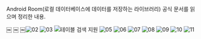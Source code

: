 Android Room(로컬 데이터베이스에 데이터를 저장하는 라이브러리) 공식 문서를 읽으며 정리한 내용.



￼
￼
￼![02](https://github.com/user-attachments/assets/f97fd439-a8a9-4efd-b505-fbee5d9a999b)
![03](https://github.com/user-attachments/assets/fa4c160b-8a58-496c-a049-1b60c2cce1b3)
![테이블 검색 지원](https://github.com/user-attachments/assets/aac5ecb2-12bd-4a4f-8f08-9154143b2654)
![05](https://github.com/user-attachments/assets/84b14b07-4931-4e9a-b12a-28e5a8570b17)
![06](https://github.com/user-attachments/assets/b9925e84-b16c-40be-bc86-75a1192cd401)
![07](https://github.com/user-attachments/assets/75e60ca2-363a-44a9-9dcd-f4bde2345d91)
![08](https://github.com/user-attachments/assets/69bebc53-2a90-4345-8a96-9d59758b799a)
![09](https://github.com/user-attachments/assets/22d1ac34-3f95-41d5-b0c8-352cad7f6b9e)
![10](https://github.com/user-attachments/assets/ced6a3c8-01d3-4294-b4c9-b2b74eca3b63)
![11](https://github.com/user-attachments/assets/fd12fabd-431c-4f8c-a94c-0d67b41ea363)
